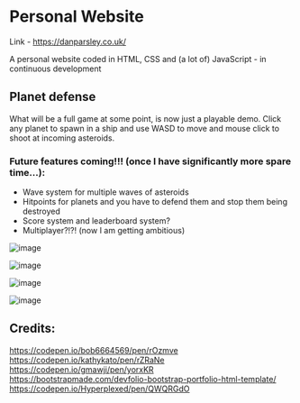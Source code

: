 # Personal Website
Link - https://danparsley.co.uk/ 

A personal website coded in HTML, CSS and (a lot of) JavaScript - in continuous development

## Planet defense

What will be a full game at some point, is now just a playable demo. Click any planet to spawn in a ship and use WASD to move and mouse click to shoot at incoming asteroids.

### Future features coming!!! (once I have significantly more spare time...):
- Wave system for multiple waves of asteroids
- Hitpoints for planets and you have to defend them and stop them being destroyed
- Score system and leaderboard system?
- Multiplayer?!?! (now I am getting ambitious)

![image](https://user-images.githubusercontent.com/117474143/228104126-80d10f7e-8bbd-4f15-9c07-f399fb712023.png)

![image](https://user-images.githubusercontent.com/117474143/228104835-02124f78-b529-45b4-8897-f5dea16690da.png)

![image](https://user-images.githubusercontent.com/117474143/228104018-511508ed-0eff-4723-b6c5-a1de9f507dc9.png)  

![image](https://github.com/dp846/PersonalWebsite/assets/117474143/5d27d7b1-a1e6-49f4-b0a7-260759ff1788)




## Credits:

https://codepen.io/bob6664569/pen/rOzmve  
https://codepen.io/kathykato/pen/rZRaNe  
https://codepen.io/gmawji/pen/yorxKR    
https://bootstrapmade.com/devfolio-bootstrap-portfolio-html-template/  
https://codepen.io/Hyperplexed/pen/QWQRGdO    
